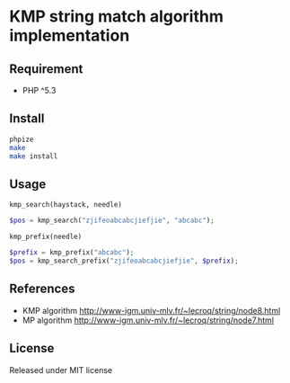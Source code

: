 # KMP string match algorithm implementation

## Requirement

- PHP ^5.3

## Install

```sh
phpize 
make
make install
```


## Usage

`kmp_search(haystack, needle)`

```php
$pos = kmp_search("zjifeoabcabcjiefjie", "abcabc");
```

`kmp_prefix(needle)`

```php
$prefix = kmp_prefix("abcabc");
$pos = kmp_search_prefix("zjifeoabcabcjiefjie", $prefix);
```


## References

- KMP algorithm http://www-igm.univ-mlv.fr/~lecroq/string/node8.html
- MP algorithm http://www-igm.univ-mlv.fr/~lecroq/string/node7.html

## License

Released under MIT license
